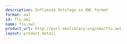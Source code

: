 ```yaml
---
description: Influenza Ontology in OWL format
format: owl
id: flu.owl
name: flu.owl
product_url: http://purl.obolibrary.org/obo/flu.owl
layout: product_detail
---
```

